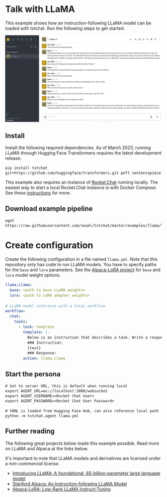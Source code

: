 # Talk with LLaMA

This example shows how an instruction-following LLaMA model can be loaded with txtchat. Run the following steps to get started.

![demo](https://raw.githubusercontent.com/neuml/txtchat/master/images/llama.png)

## Install

Install the following required dependencies. As of March 2023, running LLaMA through Hugging Face Transformers requires the latest development release.

```
pip install txtchat git+https://github.com/huggingface/transformers.git peft sentencepiece
```

This example also requires an instance of [Rocket.Chat](https://github.com/RocketChat/Rocket.Chat) running locally. The easiest way to start a local Rocket.Chat instance is with Docker Compose. See these [instructions](https://docs.rocket.chat/deploy/prepare-for-your-deployment/rapid-deployment-methods/docker-and-docker-compose) for more.

## Download example pipeline

```
wget https://raw.githubusercontent.com/neuml/txtchat/master/examples/llama/llama.py
```

# Create configuration

Create the following configuration in a file named `llama.yml`. Note that this repository only has code to run LLaMA models. You have to specify paths for the `base` and `lora` parameters. See the [Alpaca-LoRA project](https://github.com/tloen/alpaca-lora) for `base` and `lora` model weight options.

```yaml
llama.Llama:
  base: <path to base LLaMA weights>
  lora: <path to LoRA adapter weights>

# LLaMA model inference with a txtai workflow
workflow:
  chat:
    tasks:
      - task: template
        template: |-
          Below is an instruction that describes a task. Write a response that appropriately completes the request.
          ### Instruction:
          {text}
          ### Response:
        action: llama.Llama
```

## Start the persona

```
# Set to server URL, this is default when running local
export AGENT_URL=ws://localhost:3000/websocket
export AGENT_USERNAME=<Rocket Chat User>
export AGENT_PASSWORD=<Rocket Chat User Password>

# YAML is loaded from Hugging Face Hub, can also reference local path
python -m txtchat.agent llama.yml
```

## Further reading

The following great projects below made this example possible. Read more on LLaMA and Alpaca at the links below.

It's important to note that LLaMA models and derivatives are licensed under a *non-commercial license*.

- [Introducing LLaMA: A foundational, 65-billion-parameter large language model](https://ai.facebook.com/blog/large-language-model-llama-meta-ai/)
- [Stanford Alpaca: An Instruction-following LLaMA Model](https://github.com/tatsu-lab/stanford_alpaca)
- [Alpaca-LoRA: Low-Rank LLaMA Instruct-Tuning](https://github.com/tloen/alpaca-lora) 
